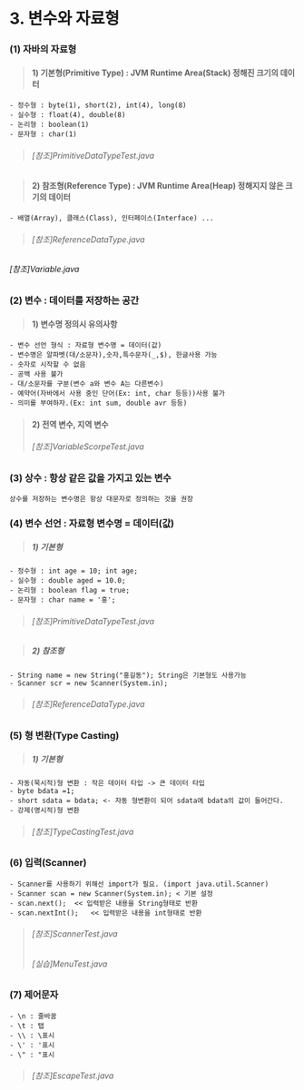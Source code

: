 # 3. 변수와 자료형
### (1) 자바의 자료형
>#### 1) 기본형(Primitive Type) : JVM Runtime Area(Stack) 정해진 크기의 데이터
	- 정수형 : byte(1), short(2), int(4), long(8)
	- 실수형 : float(4), double(8)
	- 논리형 : boolean(1)
	- 문자형 : char(1)
	
>###### [참조]PrimitiveDataTypeTest.java
	
>#### 2) 참조형(Reference Type) : JVM Runtime Area(Heap) 정해지지 않은 크기의 데이터
	- 배열(Array), 클래스(Class), 인터페이스(Interface) ...
	
>###### [참조]ReferenceDataType.java	
###### [참조]Variable.java

### (2) 변수 : 데이터를 저장하는 공간
>#### 1) 변수명 정의시 유의사항
	- 변수 선언 형식 : 자료형 변수명 = 데이터(값)
	- 변수명은 알파벳(대/소문자),숫자,특수문자(_,$), 한글사용 가능
	- 숫자로 시작할 수 없음
	- 공백 사용 불가
	- 대/소문자를 구분(변수 a와 변수 A는 다른변수)
	- 예약어(자바에서 사용 중인 단어(Ex: int, char 등등))사용 불가
	- 의미를 부여하자.(Ex: int sum, double avr 등등)

>#### 2) 전역 변수, 지역 변수
>###### [참조]VariableScorpeTest.java

### (3) 상수 : 항상 같은 값을 가지고 있는 변수
	상수를 저장하는 변수명은 항상 대문자로 정의하는 것을 권장

### (4) 변수 선언 : 자료형 변수명 = 데이터(값)
>##### 1) 기본형
	- 정수형 : int age = 10; int age;
	- 실수형 : double aged = 10.0;
	- 논리형 : boolean flag = true;
	- 문자형 : char name = '홍';

>###### [참조]PrimitiveDataTypeTest.java

>##### 2) 참조형
	- String name = new String("홍길동"); String은 기본형도 사용가능
	- Scanner scr = new Scanner(System.in);

>###### [참조]ReferenceDataType.java

### (5) 형 변환(Type Casting)
>##### 1) 기본형
	- 자동(묵시적)형 변환 : 작은 데이터 타입 -> 큰 데이터 타입
	- byte bdata =1;
	- short sdata = bdata; <- 자동 형변환이 되어 sdata에 bdata의 값이 들어간다.
	- 강제(명시적)형 변환

>###### [참조]TypeCastingTest.java

### (6) 입력(Scanner)
	- Scanner를 사용하기 위해선 import가 필요. (import java.util.Scanner)
	- Scanner scan = new Scanner(System.in); < 기본 설정
	- scan.next();	<< 입력받은 내용을 String형태로 반환
	- scan.nextInt();	<< 입력받은 내용을 int형태로 반환

>###### [참조]ScannerTest.java
>###### [실습]MenuTest.java

### (7) 제어문자
	- \n : 줄바꿈
	- \t : 탭
	- \\ : \표시
	- \' : '표시
	- \" : "표시

>###### [참조]EscapeTest.java
